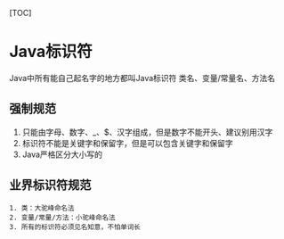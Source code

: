 [TOC]
# Java标识符
Java中所有能自己起名字的地方都叫Java标识符
类名、变量/常量名、方法名
## 强制规范
1. 只能由字母、数字、_、$、汉字组成，但是数字不能开头、建议别用汉字
2. 标识符不能是关键字和保留字，但是可以包含关键字和保留字
3. Java严格区分大小写的
## 业界标识符规范
    1. 类：大驼峰命名法
    2. 变量/常量/方法：小驼峰命名法
    3. 所有的标识符必须见名知意，不怕单词长